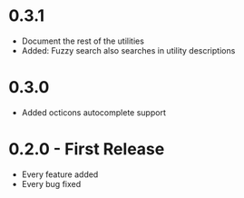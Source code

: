 # 0.3.1
* Document the rest of the utilities
* Added: Fuzzy search also searches in utility descriptions

# 0.3.0
* Added octicons autocomplete support

# 0.2.0 - First Release
* Every feature added
* Every bug fixed
